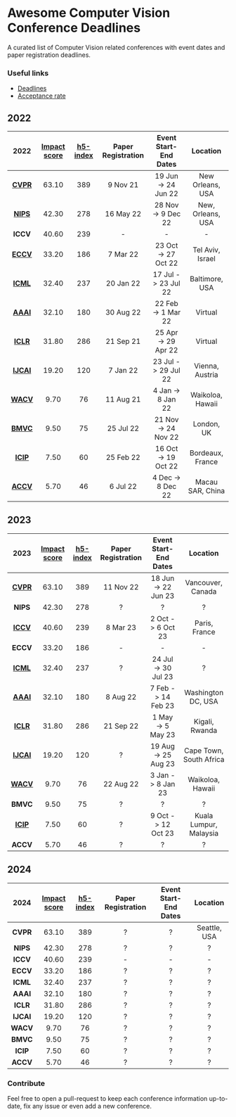 [comment]: <> (used to generate all tables: https://products.aspose.app/words/conversion/word-to-md)

# Awesome Computer Vision Conference Deadlines
A curated list of Computer Vision related conferences with event dates and paper registration deadlines.

### Useful links
- [Deadlines](https://aideadlin.es/?sub=ML,CV)
- [Acceptance rate](https://github.com/lixin4ever/Conference-Acceptance-Rate)

## 2022

|<p>**2022**</p>|<p>[**Impact score**](https://research.com/conference-rankings/computer-science)</p>|<p>[**h5-index**](https://scholar.google.com/citations?view_op=top_venues&hl=en&vq=eng_computervisionpatternrecognition)</p>|**Paper Registration**|**Event Start-End Dates**|**Location**|
| :-: | :-: | :-: | :-: | :-: | :-: |
|[**CVPR**](https://cvpr2022.thecvf.com/)|63.10|389|9 Nov 21|19 Jun -> 24 Jun 22|New Orleans, USA|
|[**NIPS**](https://nips.cc/)|42.30|278|16 May 22|28 Nov -> 9 Dec 22|New, Orleans, USA|
|**ICCV**|40.60|239|-|-|-|
|[**ECCV**](https://eccv2022.ecva.net/)|33.20|186|7 Mar 22|23 Oct -> 27 Oct 22|Tel Aviv, Israel|
|[**ICML**](https://icml.cc/)|32.40|237|20 Jan 22|17 Jul -> 23 Jul 22|Baltimore, USA|
|[**AAAI**](https://aaai.org/Conferences/AAAI-22/)|32.10|180|30 Aug 22|22 Feb -> 1 Mar 22|Virtual|
|[**ICLR**](https://iclr.cc/virtual/2022/index.html)|31.80|286|21 Sep 21|25 Apr -> 29 Apr 22|Virtual|
|[**IJCAI**](https://ijcai-22.org/)|19.20|120|7 Jan 22|23 Jul -> 29 Jul 22|Vienna, Austria|
|[**WACV**](https://wacv2022.thecvf.com/)|9.70|76|11 Aug 21|4 Jan -> 8 Jan 22|Waikoloa, Hawaii|
|[**BMVC**](https://bmvc2022.org/)|9.50|75|25 Jul 22|21 Nov -> 24 Nov 22|London, UK|
|[**ICIP**](https://2022.ieeeicip.org/)|7.50|60|25 Feb 22|16 Oct -> 19 Oct 22|Bordeaux, France|
|[**ACCV**](https://accv2022.org/en/default.asp)|5.70|46|6 Jul 22|4 Dec -> 8 Dec 22|Macau SAR, China|


## 2023

|<p>**2023**</p>|<p>[**Impact score**](https://research.com/conference-rankings/computer-science)</p>|<p>[**h5-index**](https://scholar.google.com/citations?view_op=top_venues&hl=en&vq=eng_computervisionpatternrecognition)</p>|**Paper Registration**|**Event Start-End Dates**|**Location**|
| :-: | :-: | :-: | :-: | :-: | :-: |
|[**CVPR**](https://cvpr2023.thecvf.com/)|63.10|389|11 Nov 22|18 Jun -> 22 Jun 23|Vancouver, Canada|
|**NIPS**|42.30|278|?|?|?|
|[**ICCV**](https://iccv2023.thecvf.com/)|40.60|239|8 Mar 23|2 Oct -> 6 Oct 23|Paris, France|
|**ECCV**|33.20|186|-|-|-|
|[**ICML**](https://icml.cc/Conferences/2023/Dates)|32.40|237|?|24 Jul -> 30 Jul 23|?|
|[**AAAI**](https://aaai.org/Conferences/AAAI-23/)|32.10|180|8 Aug 22|7 Feb -> 14 Feb 23|Washington DC, USA|
|[**ICLR**](https://iclr.cc/Conferences/2023)|31.80|286|21 Sep 22|1 May -> 5 May 23|Kigali, Rwanda|
|[**IJCAI**](https://ijcai-23.org/)|19.20|120|?|19 Aug -> 25 Aug 23|Cape Town, South Africa|
|[**WACV**](https://wacv2023.thecvf.com/)|9.70|76|22 Aug 22|3 Jan -> 8 Jan 23|Waikoloa, Hawaii|
|**BMVC**|9.50|75|?|?|?|
|[**ICIP**](http://2023.ieeeicip.org/)|7.50|60|?|9 Oct -> 12 Oct 23|Kuala Lumpur, Malaysia|
|**ACCV**|5.70|46|?|?|?|

## 2024

|<p>**2024**</p>|<p>[**Impact score**](https://research.com/conference-rankings/computer-science)</p>|<p>[**h5-index**](https://scholar.google.com/citations?view_op=top_venues&hl=en&vq=eng_computervisionpatternrecognition)</p>|**Paper Registration**|**Event Start-End Dates**|**Location**|
| :-: | :-: | :-: | :-: | :-: | :-: |
|**CVPR**|63.10|389|?|?|Seattle, USA|
|**NIPS**|42.30|278|?|?|?|
|**ICCV**|40.60|239|-|-|-|
|**ECCV**|33.20|186|?|?|?|
|**ICML**|32.40|237|?|?|?|
|**AAAI**|32.10|180|?|?|?|
|**ICLR**|31.80|286|?|?|?|
|**IJCAI**|19.20|120|?|?|?|
|**WACV**|9.70|76|?|?|?|
|**BMVC**|9.50|75|?|?|?|
|**ICIP**|7.50|60|?|?|?|
|**ACCV**|5.70|46|?|?|?|

### Contribute
Feel free to open a pull-request to keep each conference information up-to-date, fix any issue or even add a new conference.

